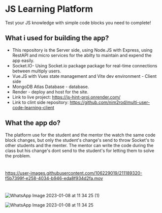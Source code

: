 # JS Learning Platform

Test your JS knowledge with simple code blocks you need to complete!

## What i used for building the app?

- This repository is the Server side, using Node.JS with Express, using RestAPI and micro services for the abilty to maintain and expend the app easily. 
- Socket.IO- Using Socket.io package package for real-time connections between multiply users.
- Vue.JS with Vuex state management and Vite dev environment - Client side
- MongoDB Atlas Database - database.
- Render - deploy and host for the site. 
- Link to live project:  https://js-hint-proj.onrender.com/
- Link to clint side repository: https://github.com/nim2rod/multi-user-code-learning-client


## What the app do?

The platform use for the student and the mentor the watch the same code block changes,
but only the student's change's send to throw Socket's to other students and the menter. 
The mentor can write the code during the class but his change's dont send to the student's for letting them to solve the problem. 

#
https://user-images.githubusercontent.com/106229019/211189320-f5b7399f-e258-4034-b946-eda8f934d2fa.mov
#
![WhatsApp Image 2023-01-08 at 11 34 25 (1)](https://user-images.githubusercontent.com/106229019/211189347-b5c83783-1d4b-4bc5-a996-bd29ecf3b442.jpeg)

![WhatsApp Image 2023-01-08 at 11 34 25](https://user-images.githubusercontent.com/106229019/211189349-7875da49-3091-410b-8774-655596d8abca.jpeg)
